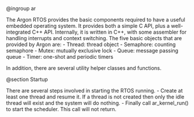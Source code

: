 @ingroup ar

The Argon RTOS provides the basic components required to have a useful embedded
operating system. It provides both a simple C API, plus a well-integrated C++ API. Internally, it
is written in C++, with some assembler for handling interrupts and context switching. The five
basic objects that are provided by Argon are:
    - Thread: thread object
    - Semaphore: counting semaphore
    - Mutex: mutually exclusive lock
    - Queue: message passing queue
    - Timer: one-shot and periodic timers

In addition, there are several utility helper classes and functions.

@section Startup

There are several steps involved in starting the RTOS running.
    -   Create at least one thread and resume it. If a thread is not created
        then only the idle thread will exist and the system will do nothing.
    -   Finally call ar_kernel_run() to start the scheduler. This call will
        not return.
